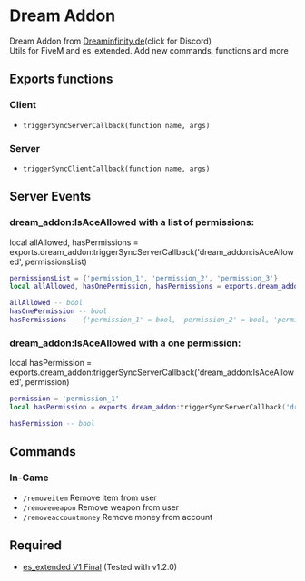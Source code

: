 # Dream Addon
Dream Addon from [Dreaminfinity.de](https://discord.gg/gHQGjByEtR)(click for Discord)<br>
Utils for FiveM and es_extended. Add new commands, functions and more

## Exports functions
### Client
- `triggerSyncServerCallback(function name, args)`

### Server
- `triggerSyncClientCallback(function name, args)`

## Server Events
### dream_addon:IsAceAllowed with a list of permissions:
local allAllowed, hasPermissions = exports.dream_addon:triggerSyncServerCallback('dream_addon:isAceAllowed', permissionsList)
``` lua
permissionsList = {'permission_1', 'permission_2', 'permission_3'}
local allAllowed, hasOnePermission, hasPermissions = exports.dream_addon:triggerSyncServerCallback('dream_addon:isAceAllowed', permissionsList)

allAllowed -- bool
hasOnePermission -- bool
hasPermissions -- {'permission_1' = bool, 'permission_2' = bool, 'permission_3' = bool}
```

### dream_addon:IsAceAllowed with a one permission:
local hasPermission = exports.dream_addon:triggerSyncServerCallback('dream_addon:IsAceAllowed', permission)
``` lua
permission = 'permission_1'
local hasPermission = exports.dream_addon:triggerSyncServerCallback('dream_addon:IsAceAllowed', permission)

hasPermission -- bool
```

## Commands
### In-Game
- ``/removeitem`` Remove item from user
- ``/removeweapon`` Remove weapon from user
- ``/removeaccountmoney`` Remove money from account

## Required
* [es_extended V1 Final](https://github.com/esx-framework/es_extended/tree/v1-final) (Tested with v1.2.0)
